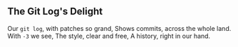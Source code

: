 ## The Git Log's Delight

Our `git log`, with patches so grand,
Shows commits, across the whole land.
With `-3` we see,
The style, clear and free,
A history, right in our hand.
